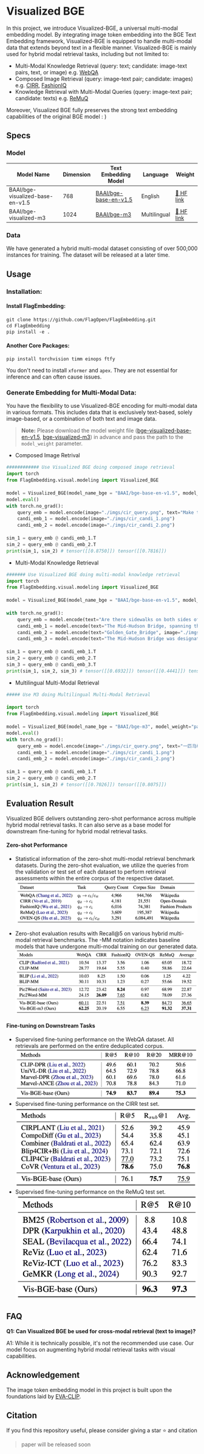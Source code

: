 # Visualized BGE


In this project, we introduce Visualized-BGE, a universal multi-modal embedding model. By integrating image token embedding into the BGE Text Embedding framework, Visualized-BGE is equipped to handle multi-modal data that extends beyond text in a flexible manner. Visualized-BGE is mainly used for hybrid modal retrieval tasks, including but not limited to:

- Multi-Modal Knowledge Retrieval (query: text; candidate: image-text pairs, text, or image)  e.g. [WebQA](https://github.com/WebQnA/WebQA)
- Composed Image Retrieval (query: image-text pair; candidate: images) e.g. [CIRR](), [FashionIQ]()
- Knowledge Retrieval with Multi-Modal Queries (query: image-text pair; candidate: texts) e.g. [ReMuQ]()

Moreover, Visualized BGE fully preserves the strong text embedding capabilities of the original BGE model : )

## Specs



### Model
| **Model Name** | **Dimension** | **Text Embedding Model** | **Language** | **Weight** |
| --- | --- | --- | --- | --- |
| BAAI/bge-visualized-base-en-v1.5 | 768 | [BAAI/bge-base-en-v1.5](https://huggingface.co/BAAI/bge-base-en-v1.5) | English | [🤗 HF link](https://huggingface.co/BAAI/bge-visualized/blob/main/Visualized_base_en_v1.5.pth) |
| BAAI/bge-visualized-m3 | 1024 | [BAAI/bge-m3](https://huggingface.co/BAAI/bge-m3) | Multilingual | [🤗 HF link](https://huggingface.co/BAAI/bge-visualized/blob/main/Visualized_m3.pth) |


### Data
We have generated a hybrid multi-modal dataset consisting of over 500,000 instances for training. The dataset will be released at a later time.

## Usage
### Installation:
#### Install FlagEmbedding:
```
git clone https://github.com/FlagOpen/FlagEmbedding.git
cd FlagEmbedding
pip install -e .
```
#### Another Core Packages:
```
pip install torchvision timm einops ftfy
```
You don't need to install `xformer` and `apex`. They are not essential for inference and can often cause issues.

### Generate Embedding for Multi-Modal Data:
You have the flexibility to use Visualized-BGE encoding for multi-modal data in various formats. This includes data that is exclusively text-based, solely image-based, or a combination of both text and image data.

> **Note:** Please download the model weight file ([bge-visualized-base-en-v1.5](https://huggingface.co/BAAI/bge-visualized/resolve/main/Visualized_base_en_v1.5.pth?download=true), [bge-visualized-m3](https://huggingface.co/BAAI/bge-visualized/resolve/main/Visualized_m3.pth?download=true)) in advance and pass the path to the `model_weight` parameter.

- Composed Image Retrival
``` python
############ Use Visualized BGE doing composed image retrieval
import torch
from FlagEmbedding.visual.modeling import Visualized_BGE

model = Visualized_BGE(model_name_bge = "BAAI/bge-base-en-v1.5", model_weight="path: Visualized_base_en_v1.5.pth")
model.eval()
with torch.no_grad():
    query_emb = model.encode(image="./imgs/cir_query.png", text="Make the background dark, as if the camera has taken the photo at night")
    candi_emb_1 = model.encode(image="./imgs/cir_candi_1.png")
    candi_emb_2 = model.encode(image="./imgs/cir_candi_2.png")

sim_1 = query_emb @ candi_emb_1.T
sim_2 = query_emb @ candi_emb_2.T
print(sim_1, sim_2) # tensor([[0.8750]]) tensor([[0.7816]])
```

- Multi-Modal Knowledge Retrieval
``` python
####### Use Visualized BGE doing multi-modal knowledge retrieval
import torch
from FlagEmbedding.visual.modeling import Visualized_BGE

model = Visualized_BGE(model_name_bge = "BAAI/bge-base-en-v1.5", model_weight="path: Visualized_base_en_v1.5.pth")

with torch.no_grad():
    query_emb = model.encode(text="Are there sidewalks on both sides of the Mid-Hudson Bridge?")
    candi_emb_1 = model.encode(text="The Mid-Hudson Bridge, spanning the Hudson River between Poughkeepsie and Highland.", image="./imgs/wiki_candi_1.jpg")
    candi_emb_2 = model.encode(text="Golden_Gate_Bridge", image="./imgs/wiki_candi_2.jpg")
    candi_emb_3 = model.encode(text="The Mid-Hudson Bridge was designated as a New York State Historic Civil Engineering Landmark by the American Society of Civil Engineers in 1983. The bridge was renamed the \"Franklin Delano Roosevelt Mid-Hudson Bridge\" in 1994.")

sim_1 = query_emb @ candi_emb_1.T
sim_2 = query_emb @ candi_emb_2.T
sim_3 = query_emb @ candi_emb_3.T
print(sim_1, sim_2, sim_3) # tensor([[0.6932]]) tensor([[0.4441]]) tensor([[0.6415]])
```

- Multilingual Multi-Modal Retrieval
``` python
##### Use M3 doing Multilingual Multi-Modal Retrieval

import torch
from FlagEmbedding.visual.modeling import Visualized_BGE

model = Visualized_BGE(model_name_bge = "BAAI/bge-m3", model_weight="path: Visualized_m3.pth")
model.eval()
with torch.no_grad():
    query_emb = model.encode(image="./imgs/cir_query.png", text="一匹马牵着这辆车")
    candi_emb_1 = model.encode(image="./imgs/cir_candi_1.png")
    candi_emb_2 = model.encode(image="./imgs/cir_candi_2.png")

sim_1 = query_emb @ candi_emb_1.T
sim_2 = query_emb @ candi_emb_2.T
print(sim_1, sim_2) # tensor([[0.7026]]) tensor([[0.8075]])
```

## Evaluation Result
Visualized BGE delivers outstanding zero-shot performance across multiple hybrid modal retrieval tasks. It can also serve as a base model for downstream fine-tuning for hybrid modal retrieval tasks.
#### Zero-shot Performance
- Statistical information of the zero-shot multi-modal retrieval benchmark datasets. During the zero-shot evaluation, we utilize the queries from the validation or test set of each dataset to perform retrieval assessments within the entire corpus of the respective dataset.
![Statistical information for the zero-shot multi-modal retrieval benchmark datasets.](./imgs/zs-benchmark.png)

- Zero-shot evaluation results with Recall@5 on various hybrid multi-modal retrieval benchmarks. The -MM notation indicates baseline models that have undergone multi-modal training on our generated data.
![Zero-shot evaluation results with Recall@5 on various hybrid multi-modal retrieval benchmarks.](./imgs/zs-performance.png)

#### Fine-tuning on Downstream Tasks
- Supervised fine-tuning performance on the WebQA dataset. All retrievals are performed on the entire deduplicated corpus.
![image.png](./imgs/SFT-WebQA.png)
- Supervised fine-tuning performance on the CIRR test set.
![image.png](./imgs/SFT-CIRR.png)
- Supervised fine-tuning performance on the ReMuQ test set.
![image.png](./imgs/SFT-ReMuQ.png)
## FAQ

**Q1: Can Visualized BGE be used for cross-modal retrieval (text to image)?**

A1: While it is technically possible, it's not the recommended use case. Our model focus on augmenting hybrid modal retrieval tasks with visual capabilities.

## Acknowledgement
The image token embedding model in this project is built upon the foundations laid by [EVA-CLIP](https://github.com/baaivision/EVA/tree/master/EVA-CLIP).

## Citation
If you find this repository useful, please consider giving a star ⭐ and citation
> paper will be released soon

